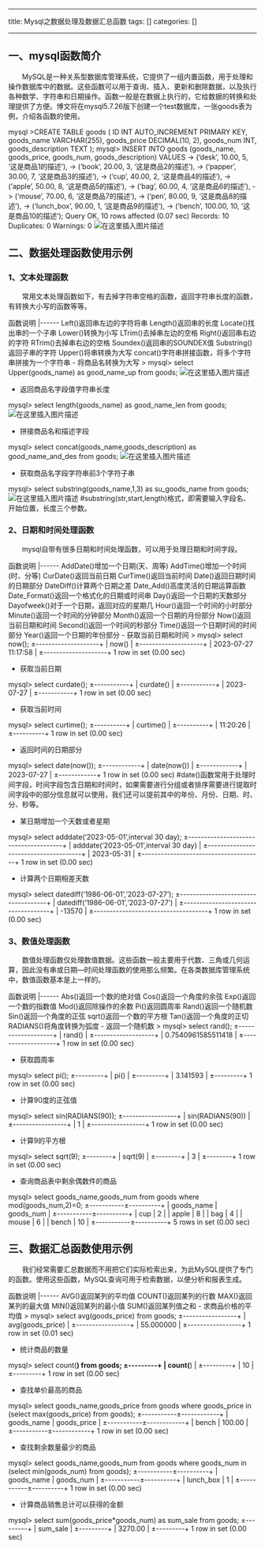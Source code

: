 
--- 
title:  Mysql之数据处理及数据汇总函数 
tags: []
categories: [] 

---
## 一、mysql函数简介

  MySQL是一种关系型数据库管理系统，它提供了一组内置函数，用于处理和操作数据库中的数据。这些函数可以用于查询、插入、更新和删除数据，以及执行各种数学、字符串和日期操作。函数一般是在数据上执行的，它给数据的转换和处理提供了方便。博文将在mysql5.7.26版下创建一个test数据库，一张goods表为例，介绍各函数的使用。

>  
 mysql &gt;CREATE TABLE goods ( ID INT AUTO_INCREMENT PRIMARY KEY, goods_name VARCHAR(255), goods_price DECIMAL(10, 2), goods_num INT, goods_description TEXT ); mysql&gt; INSERT INTO goods (goods_name, goods_price, goods_num, goods_description) VALUES -&gt; (‘desk’, 10.00, 5, ‘这是商品1的描述’), -&gt; (‘book’, 20.00, 3, ‘这是商品2的描述’), -&gt; (‘papper’, 30.00, 7, ‘这是商品3的描述’), -&gt; (‘cup’, 40.00, 2, ‘这是商品4的描述’), -&gt; (‘apple’, 50.00, 8, ‘这是商品5的描述’), -&gt; (‘bag’, 60.00, 4, ‘这是商品6的描述’), -&gt; (‘mouse’, 70.00, 6, ‘这是商品7的描述’), -&gt; (‘pen’, 80.00, 9, ‘这是商品8的描述’), -&gt; (‘lunch_box’, 90.00, 1, ‘这是商品9的描述’), -&gt; (‘bench’, 100.00, 10, ‘这是商品10的描述’); Query OK, 10 rows affected (0.07 sec) Records: 10 Duplicates: 0 Warnings: 0 <img src="https://img-blog.csdnimg.cn/8fb317b063ae45388ebed91138c2a841.png" alt="在这里插入图片描述"> 


## 二、数据处理函数使用示例

### 1、文本处理函数

  常用文本处理函数如下，有去掉字符串空格的函数，返回字符串长度的函数，有转换大小写的函数等等。

<th align="left">函数</th><th align="left">说明</th>
|------
<td align="left">Left()</td><td align="left">返回串左边的字符将串</td>
<td align="left">Length()</td><td align="left">返回串的长度</td>
<td align="left">Locate()</td><td align="left">找出串的一个子串</td>
<td align="left">Lower()</td><td align="left">转换为小写</td>
<td align="left">LTrim()</td><td align="left">去掉串左边的空格</td>
<td align="left">Right()</td><td align="left">返回串右边的字符</td>
<td align="left">RTrim()</td><td align="left">去掉串右边的空格</td>
<td align="left">Soundex()</td><td align="left">返回串的SOUNDEX值</td>
<td align="left">Substring()</td><td align="left">返回子串的字符</td>
<td align="left">Upper()</td><td align="left">将串转换为大写</td>
<td align="left">concat()</td><td align="left">字符串拼接函数，将多个字符串拼接为一个字符串</td>
- 将商品名转换为大写
>  
 mysql&gt; select Upper(goods_name) as good_name_up from goods; <img src="https://img-blog.csdnimg.cn/8c61edc427e44521874b7aaa33faae14.png" alt="在这里插入图片描述"> 

- 返回商品名字段值字符串长度
>  
 mysql&gt; select length(goods_name) as good_name_len from goods; <img src="https://img-blog.csdnimg.cn/35eb628b55e74470b362b474bc4f399d.png" alt="在这里插入图片描述"> 

- 拼接商品名和描述字段
>  
 mysql&gt; select concat(goods_name,goods_description) as good_name_and_des from goods; <img src="https://img-blog.csdnimg.cn/ddd5e97d081746a3bad65172d07caf29.png" alt="在这里插入图片描述"> 

- 获取商品名字段字符串前3个字符子串
>  
 mysql&gt; select substring(goods_name,1,3) as su_goods_name from goods; <img src="https://img-blog.csdnimg.cn/4e24d68bf902491f88263ef907558334.png" alt="在这里插入图片描述"> #substring(str,start,length)格式，即需要输入字段名、开始位置，长度三个参数。 


### 2、日期和时间处理函数

  mysql自带有很多日期和时间处理函数，可以用于处理日期和时间字段。

<th align="left">函数</th><th align="left">说明</th>
|------
<td align="left">AddDate()</td><td align="left">增加一个日期(天、周等)</td>
<td align="left">AddTime()</td><td align="left">增加一个时间(时、分等)</td>
<td align="left">CurDate()</td><td align="left">返回当前日期</td>
<td align="left">CurTime()</td><td align="left">返回当前时间</td>
<td align="left">Date()</td><td align="left">返回日期时间的日期部分</td>
<td align="left">DateDiff()</td><td align="left">计算两个日期之差</td>
<td align="left">Date_Add()</td><td align="left">高度灵活的日期运算函数</td>
<td align="left">Date_Format()</td><td align="left">返回一个格式化的日期或时间串</td>
<td align="left">Day()</td><td align="left">返回一个日期的天数部分</td>
<td align="left">Dayofweek()</td><td align="left">对于一个日期，返回对应的星期几</td>
<td align="left">Hour()</td><td align="left">返回一个时间的小时部分</td>
<td align="left">Minute()</td><td align="left">返回一个时间的分钟部分</td>
<td align="left">Month()</td><td align="left">返回一个日期的月份部分</td>
<td align="left">Now()</td><td align="left">返回当前日期和时间</td>
<td align="left">Second()</td><td align="left">返回一个时间的秒部分</td>
<td align="left">Time()</td><td align="left">返回一个日期时间的时间部分</td>
<td align="left">Year()</td><td align="left">返回一个日期的年份部分</td>
- 获取当前日期和时间
>  
 mysql&gt; select now(); ±--------------------+ | now() | ±--------------------+ | 2023-07-27 11:17:58 | ±--------------------+ 1 row in set (0.00 sec) 

- 获取当前日期
>  
 mysql&gt; select curdate(); ±-----------+ | curdate() | ±-----------+ | 2023-07-27 | ±-----------+ 1 row in set (0.00 sec) 

- 获取当前时间
>  
 mysql&gt; select curtime(); ±----------+ | curtime() | ±----------+ | 11:20:26 | ±----------+ 1 row in set (0.00 sec) 

- 返回时间的日期部分
>  
 mysql&gt; select date(now()); ±------------+ | date(now()) | ±------------+ | 2023-07-27 | ±------------+ 1 row in set (0.00 sec) #date()函数常用于处理时间字段，时间字段包含日期和时间时，如果需要进行分组或者排序需要进行提取时间字段中的部分信息就可以使用，我们还可以提前其中的年份、月份、日期、时、分、秒等。 

- 某日期增加一个天数或者星期
>  
 mysql&gt; select adddate(‘2023-05-01’,interval 30 day); ±--------------------------------------+ | adddate(‘2023-05-01’,interval 30 day) | ±--------------------------------------+ | 2023-05-31 | ±--------------------------------------+ 1 row in set (0.00 sec) 

- 计算两个日期相差天数
>  
 mysql&gt; select datediff(‘1986-06-01’,‘2023-07-27’); ±------------------------------------+ | datediff(‘1986-06-01’,‘2023-07-27’) | ±------------------------------------+ | -13570 | ±------------------------------------+ 1 row in set (0.00 sec) 


### 3、数值处理函数

  数值处理函数仅处理数值数据。这些函数一般主要用于代数、三角或几何运算，因此没有串或日期—时间处理函数的使用那么频繁。在各类数据库管理系统中，数值函数基本是上一样的。

<th align="left">函数</th><th align="left">说明</th>
|------
<td align="left">Abs()</td><td align="left">返回一个数的绝对值</td>
<td align="left">Cos()</td><td align="left">返回一个角度的余弦</td>
<td align="left">Exp()</td><td align="left">返回一个数的指数值</td>
<td align="left">Mod()</td><td align="left">返回除操作的余数</td>
<td align="left">Pi()</td><td align="left">返回圆周率</td>
<td align="left">Rand()</td><td align="left">返回一个随机数</td>
<td align="left">Sin()</td><td align="left">返回一个角度的正弦</td>
<td align="left">sqrt()</td><td align="left">返回一个数的平方根</td>
<td align="left">Tan()</td><td align="left">返回一个角度的正切</td>
<td align="left">RADIANS()</td><td align="left">将角度转换为弧度</td>
- 返回一个随机数
>  
 mysql&gt; select rand(); ±-------------------+ | rand() | ±-------------------+ | 0.7540961585511418 | ±-------------------+ 1 row in set (0.00 sec) 

- 获取圆周率
>  
 mysql&gt; select pi(); ±---------+ | pi() | ±---------+ | 3.141593 | ±---------+ 1 row in set (0.00 sec) 

- 计算90度的正弦值
>  
 mysql&gt; select sin(RADIANS(90)); ±-----------------+ | sin(RADIANS(90)) | ±-----------------+ | 1 | ±-----------------+ 1 row in set (0.00 sec) 

- 计算9的平方根
>  
 mysql&gt; select sqrt(9); ±--------+ | sqrt(9) | ±--------+ | 3 | ±--------+ 1 row in set (0.00 sec) 

- 查询商品表中剩余偶数件的商品
>  
 mysql&gt; select goods_name,goods_num from goods where mod(goods_num,2)=0; ±-----------±----------+ | goods_name | goods_num | ±-----------±----------+ | cup | 2 | | apple | 8 | | bag | 4 | | mouse | 6 | | bench | 10 | ±-----------±----------+ 5 rows in set (0.00 sec) 


## 三、数据汇总函数使用示例

  我们经常需要汇总数据而不用把它们实际检索出来，为此MySQL提供了专门的函数。使用这些函数，MySQL查询可用于检索数据，以便分析和报表生成。

<th align="left">函数</th><th align="left">说明</th>
|------
<td align="left">AVG()</td><td align="left">返回某列的平均值</td>
<td align="left">COUNT()</td><td align="left">返回某列的行数</td>
<td align="left">MAX()</td><td align="left">返回某列的最大值</td>
<td align="left">MIN()</td><td align="left">返回某列的最小值</td>
<td align="left">SUM()</td><td align="left">返回某列值之和</td>
- 求商品价格的平均值
>  
 mysql&gt; select avg(goods_price) from goods; ±-----------------+ | avg(goods_price) | ±-----------------+ | 55.000000 | ±-----------------+ 1 row in set (0.01 sec) 

- 统计商品的数量
>  
 mysql&gt; select count(**) from goods; ±---------+ | count(**) | ±---------+ | 10 | ±---------+ 1 row in set (0.00 sec) 

- 查找单价最高的商品
>  
 mysql&gt; select goods_name,goods_price from goods where goods_price in (select max(goods_price) from goods); ±-----------±------------+ | goods_name | goods_price | ±-----------±------------+ | bench | 100.00 | ±-----------±------------+ 1 row in set (0.00 sec) 

- 查找剩余数量最少的商品
>  
 mysql&gt; select goods_name,goods_num from goods where goods_num in (select min(goods_num) from goods); ±-----------±----------+ | goods_name | goods_num | ±-----------±----------+ | lunch_box | 1 | ±-----------±----------+ 1 row in set (0.00 sec) 

- 计算商品销售总计可以获得的金额
>  
 mysql&gt; select sum(goods_price*goods_num) as sum_sale from goods; ±---------+ | sum_sale | ±---------+ | 3270.00 | ±---------+ 1 row in set (0.00 sec) 

